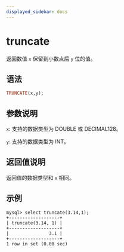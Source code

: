 ```yaml
---
displayed_sidebar: docs
---
```


# truncate



返回数值 `x` 保留到小数点后 `y` 位的值。

## 语法

```Haskell
TRUNCATE(x,y);
```

## 参数说明

`x`: 支持的数据类型为 DOUBLE 或 DECIMAL128。

`y`: 支持的数据类型为 INT。

## 返回值说明

返回值的数据类型和 `x` 相同。

## 示例

```Plain Text
mysql> select truncate(3.14,1);
+-------------------+
| truncate(3.14, 1) |
+-------------------+
|               3.1 |
+-------------------+
1 row in set (0.00 sec)
```
